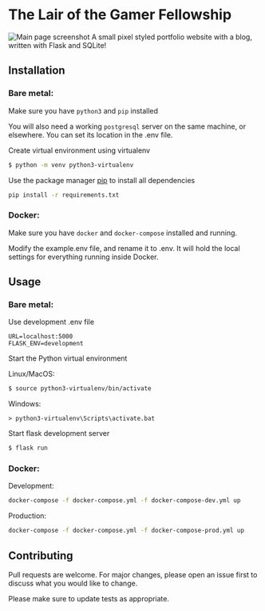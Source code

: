 # The Lair of the Gamer Fellowship

![Main page screenshot](https://media.discordapp.net/attachments/851608538710540319/853046071138582538/unknown.png?width=1307&height=630)
A small pixel styled portfolio website with a blog, written with Flask and SQLite!
 

## Installation

### Bare metal:

Make sure you have `python3` and `pip` installed

You will also need a working `postgresql` server on the same machine, or elsewhere.
You can set its location in the .env file.

Create virtual environment using virtualenv
```bash
$ python -m venv python3-virtualenv
```

Use the package manager [pip](https://pip.pypa.io/en/stable/) to install all dependencies

```bash
pip install -r requirements.txt
```
### Docker:

Make sure you have `docker` and `docker-compose` installed and running.

Modify the example.env file, and rename it to .env. It will hold the local settings for everything running inside Docker.


## Usage

### Bare metal:
Use development .env file
```
URL=localhost:5000
FLASK_ENV=development
```
Start the Python virtual environment

Linux/MacOS:
```bash
$ source python3-virtualenv/bin/activate
```
Windows:
```
> python3-virtualenv\Scripts\activate.bat
```

Start flask development server
```bash
$ flask run
```

### Docker:

Development:
```bash
docker-compose -f docker-compose.yml -f docker-compose-dev.yml up
```

Production:
```bash
docker-compose -f docker-compose.yml -f docker-compose-prod.yml up
```

## Contributing
Pull requests are welcome. For major changes, please open an issue first to discuss what you would like to change.

Please make sure to update tests as appropriate.
